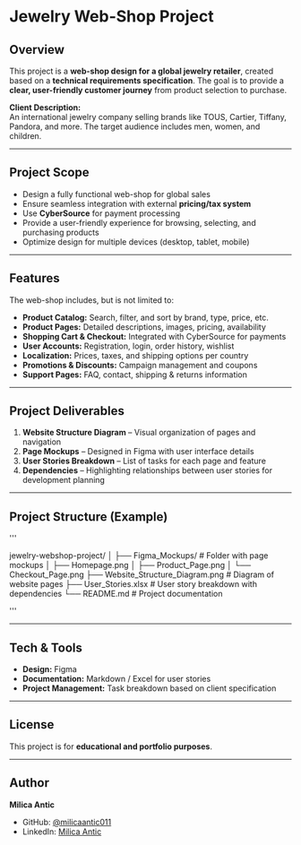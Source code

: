 # Jewelry Web-Shop Project

## Overview
This project is a **web-shop design for a global jewelry retailer**, created based on a **technical requirements specification**. The goal is to provide a **clear, user-friendly customer journey** from product selection to purchase.

**Client Description:**  
An international jewelry company selling brands like TOUS, Cartier, Tiffany, Pandora, and more. The target audience includes men, women, and children.

---

## Project Scope
- Design a fully functional web-shop for global sales
- Ensure seamless integration with external **pricing/tax system**
- Use **CyberSource** for payment processing
- Provide a user-friendly experience for browsing, selecting, and purchasing products
- Optimize design for multiple devices (desktop, tablet, mobile)

---

## Features
The web-shop includes, but is not limited to:  
- **Product Catalog:** Search, filter, and sort by brand, type, price, etc.  
- **Product Pages:** Detailed descriptions, images, pricing, availability  
- **Shopping Cart & Checkout:** Integrated with CyberSource for payments  
- **User Accounts:** Registration, login, order history, wishlist  
- **Localization:** Prices, taxes, and shipping options per country  
- **Promotions & Discounts:** Campaign management and coupons  
- **Support Pages:** FAQ, contact, shipping & returns information  

---

## Project Deliverables
1. **Website Structure Diagram** – Visual organization of pages and navigation  
2. **Page Mockups** – Designed in Figma with user interface details  
3. **User Stories Breakdown** – List of tasks for each page and feature  
4. **Dependencies** – Highlighting relationships between user stories for development planning  

---

## Project Structure (Example)


'''

jewelry-webshop-project/
│
├── Figma_Mockups/ # Folder with page mockups
│ ├── Homepage.png
│ ├── Product_Page.png
│ └── Checkout_Page.png
├── Website_Structure_Diagram.png # Diagram of website pages
├── User_Stories.xlsx # User story breakdown with dependencies
└── README.md # Project documentation

'''


---

## Tech & Tools
- **Design:** Figma  
- **Documentation:** Markdown / Excel for user stories  
- **Project Management:** Task breakdown based on client specification

---

## License
This project is for **educational and portfolio purposes**.

---

## Author
**Milica Antic**  

- GitHub: [@milicaantic011](https://github.com/milicaantic011)  
- LinkedIn: [Milica Antic](https://www.linkedin.com/in/milica-antic-ds/)
